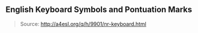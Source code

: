 ## English Keyboard Symbols and Pontuation Marks
> Source: http://a4esl.org/q/h/9901/nr-keyboard.html